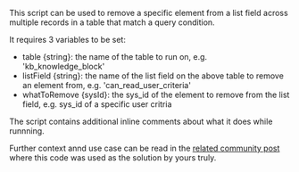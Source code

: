 This script can be used to remove a specific element from a list field across multiple records in a table that match a query condition.

It requires 3 variables to be set:
- table {string}: the name of the table to run on, e.g. 'kb_knowledge_block'
- listField {string}: the name of the list field on the above table to remove an element from, e.g. 'can_read_user_criteria'
- whatToRemove {sysId}: the sys_id of the element to remove from the list field, e.g. sys_id of a specific user critria

The script contains additional inline comments about what it does while runnning.

Further context annd use case can be read in the [related community post](https://www.servicenow.com/community/developer-forum/glide-list-type-field-need-to-remove-one-value-in-bulk/m-p/2431257#M947276) where this code was used as the solution by yours truly.
